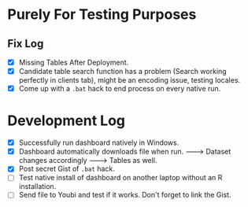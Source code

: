 # Purely For Testing Purposes

## Fix Log

- [x] Missing Tables After Deployment.   
- [x] Candidate table search function has a problem (Search working perfectly in clients tab), might be an encoding issue, testing locales.
- [x] Come up with a `.bat` hack to end process on every native run. 

# Development Log

- [x] Successfully run dashboard natively in Windows.
- [x] Dashboard automatically downloads file when run. ---> Dataset changes accordingly ---> Tables as well.
- [x] Post secret Gist of `.bat` hack. 
- [ ] Test native install of dashboard on another laptop without an R installation.
- [ ] Send file to Youbi and test if it works. Don't forget to link the Gist.
